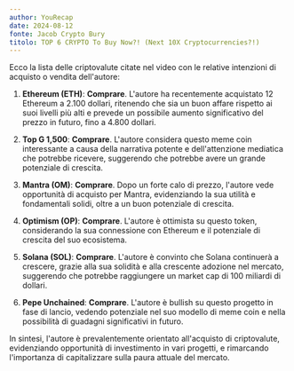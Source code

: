 ```yaml
---
author: YouRecap
date: 2024-08-12
fonte: Jacob Crypto Bury
titolo: TOP 6 CRYPTO To Buy Now?! (Next 10X Cryptocurrencies?!)
---
```


Ecco la lista delle criptovalute citate nel video con le relative intenzioni di acquisto o vendita dell'autore:

1. **Ethereum (ETH)**: **Comprare**. L'autore ha recentemente acquistato 12 Ethereum a 2.100 dollari, ritenendo che sia un buon affare rispetto ai suoi livelli più alti e prevede un possibile aumento significativo del prezzo in futuro, fino a 4.800 dollari.

2. **Top G 1,500**: **Comprare**. L'autore considera questo meme coin interessante a causa della narrativa potente e dell'attenzione mediatica che potrebbe ricevere, suggerendo che potrebbe avere un grande potenziale di crescita.

3. **Mantra (OM)**: **Comprare**. Dopo un forte calo di prezzo, l'autore vede opportunità di acquisto per Mantra, evidenziando la sua utilità e fondamentali solidi, oltre a un buon potenziale di crescita.

4. **Optimism (OP)**: **Comprare**. L'autore è ottimista su questo token, considerando la sua connessione con Ethereum e il potenziale di crescita del suo ecosistema.

5. **Solana (SOL)**: **Comprare**. L'autore è convinto che Solana continuerà a crescere, grazie alla sua solidità e alla crescente adozione nel mercato, suggerendo che potrebbe raggiungere un market cap di 100 miliardi di dollari.

6. **Pepe Unchained**: **Comprare**. L'autore è bullish su questo progetto in fase di lancio, vedendo potenziale nel suo modello di meme coin e nella possibilità di guadagni significativi in futuro.

In sintesi, l'autore è prevalentemente orientato all'acquisto di criptovalute, evidenziando opportunità di investimento in vari progetti, e rimarcando l'importanza di capitalizzare sulla paura attuale del mercato.
